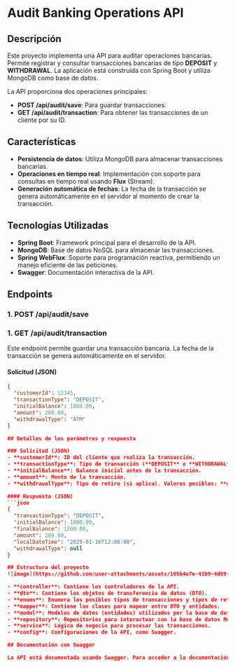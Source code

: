 # Audit Banking Operations API

## Descripción
Este proyecto implementa una API para auditar operaciones bancarias. Permite registrar y consultar transacciones bancarias de tipo **DEPOSIT** y **WITHDRAWAL**. La aplicación está construida con Spring Boot y utiliza MongoDB como base de datos.

La API proporciona dos operaciones principales:

- **POST /api/audit/save**: Para guardar transacciones.
- **GET /api/audit/transaction**: Para obtener las transacciones de un cliente por su ID.

## Características

- **Persistencia de datos**: Utiliza MongoDB para almacenar transacciones bancarias.
- **Operaciones en tiempo real**: Implementación con soporte para consultas en tiempo real usando **Flux** (Stream).
- **Generación automática de fechas**: La fecha de la transacción se genera automáticamente en el servidor al momento de crear la transacción.

## Tecnologías Utilizadas

- **Spring Boot**: Framework principal para el desarrollo de la API.
- **MongoDB**: Base de datos NoSQL para almacenar las transacciones.
- **Spring WebFlux**: Soporte para programación reactiva, permitiendo un manejo eficiente de las peticiones.
- **Swagger**: Documentación interactiva de la API.

## Endpoints

### 1. POST /api/audit/save
### 1. GET /api/audit/transaction

Este endpoint permite guardar una transacción bancaria. La fecha de la transacción se genera automáticamente en el servidor.

#### Solicitud (JSON)
```json
{
  "customerId": 12345,
  "transactionType": "DEPOSIT",
  "initialBalance": 1000.00,
  "amount": 200.00,
  "withdrawalType": "ATM"
}

## Detalles de los parámetros y respuesta

### Solicitud (JSON)
- **customerId**: ID del cliente que realiza la transacción.
- **transactionType**: Tipo de transacción (**DEPOSIT** o **WITHDRAWAL**).
- **initialBalance**: Balance inicial antes de la transacción.
- **amount**: Monto de la transacción.
- **withdrawalType**: Tipo de retiro (si aplica). Valores posibles: **ATM**, **COUNTER**, **ONLINE**.

#### Respuesta (JSON)
```json
{
  "transactionType": "DEPOSIT",
  "initialBalance": 1000.00,
  "finalBalance": 1200.00,
  "amount": 200.00,
  "localDateTime": "2025-01-16T12:00:00",
  "withdrawalType": null
}

## Estructura del proyecto
![image](https://github.com/user-attachments/assets/165b4e7e-41b9-4d09-87ad-12b9d28b3cd5)

- **controller**: Contiene los controladores de la API.
- **dto**: Contiene los objetos de transferencia de datos (DTO).
- **enums**: Enumera los posibles tipos de transacciones y tipos de retiro.
- **mapper**: Contiene las clases para mapear entre DTO y entidades.
- **model**: Modelos de datos (entidades) utilizados por la base de datos.
- **repository**: Repositorios para interactuar con la base de datos MongoDB.
- **service**: Lógica de negocio para procesar las transacciones.
- **config**: Configuraciones de la API, como Swagger.

## Documentación con Swagger

La API está documentada usando Swagger. Para acceder a la documentación interactiva, simplemente levanta el servidor y visita http://localhost:8080/swagger-ui.html.


